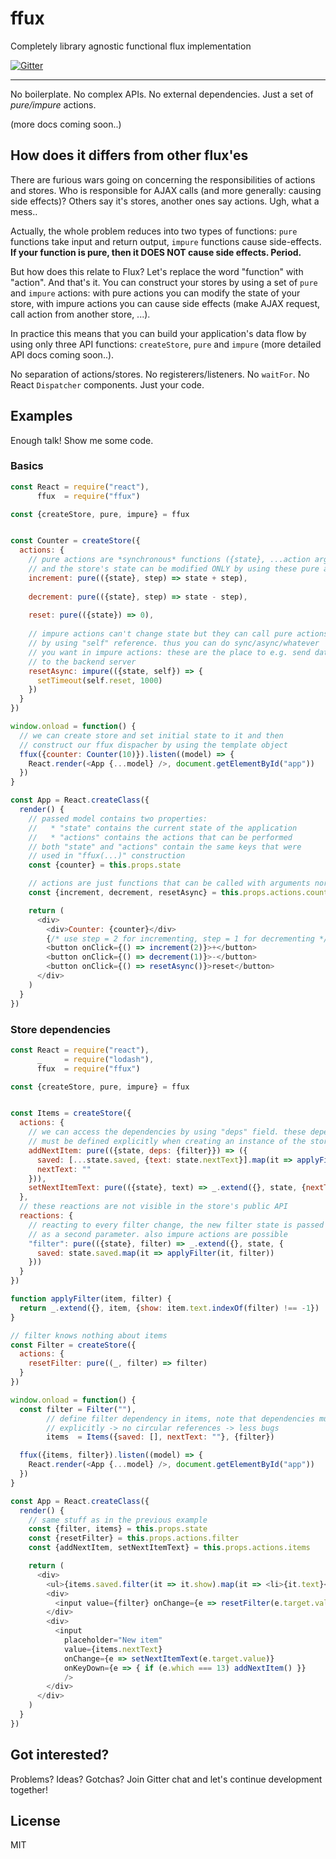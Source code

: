 # ffux

Completely library agnostic functional flux implementation

[![Gitter](https://badges.gitter.im/Join%20Chat.svg)](https://gitter.im/milankinen/ffux?utm_source=badge&utm_medium=badge&utm_campaign=pr-badge)

- - -

No boilerplate. No complex APIs. No external dependencies. Just a set of *pure/impure* actions.

(more docs coming soon..)


## How does it differs from other flux'es

There are furious wars going on concerning the responsibilities of actions and stores.
Who is responsible for AJAX calls (and more generally: causing side effects)? Others say
it's stores, another ones say actions. Ugh, what a mess..

Actually, the whole problem reduces into two types of functions: `pure` functions take 
input and return output, `impure` functions cause side-effects. **If your function is
pure, then it DOES NOT cause side effects. Period.** 

But how does this relate to Flux? Let's replace the word "function" with "action".
And that's it. You can construct your stores by using a set of `pure` and `impure`
actions: with pure actions you can modify the state of your store, with impure actions
you can cause side effects (make AJAX request, call action from another store, ...).

In practice this means that you can build your application's data flow by using 
only three API functions: `createStore`, `pure` and `impure` (more detailed API
docs coming soon..).

No separation of actions/stores. No registerers/listeners. No `waitFor`.
No React `Dispatcher` components. Just your code.


## Examples

Enough talk! Show me some code.

### Basics

```javascript 
const React = require("react"),
      ffux  = require("ffux")

const {createStore, pure, impure} = ffux


const Counter = createStore({
  actions: {
    // pure actions are *synchronous* functions ({state}, ...action args) -> new state
    // and the store's state can be modified ONLY by using these pure actions
    increment: pure(({state}, step) => state + step),
  
    decrement: pure(({state}, step) => state - step),
  
    reset: pure(({state}) => 0),
  
    // impure actions can't change state but they can call pure actions
    // by using "self" reference. thus you can do sync/async/whatever
    // you want in impure actions: these are the place to e.g. send data
    // to the backend server
    resetAsync: impure(({state, self}) => {
      setTimeout(self.reset, 1000)
    })
  }
})

window.onload = function() {
  // we can create store and set initial state to it and then
  // construct our ffux dispacher by using the template object
  ffux({counter: Counter(10)}).listen((model) => {
    React.render(<App {...model} />, document.getElementById("app"))
  })
}

const App = React.createClass({
  render() {
    // passed model contains two properties:
    //   * "state" contains the current state of the application
    //   * "actions" contains the actions that can be performed
    // both "state" and "actions" contain the same keys that were
    // used in "ffux(...)" construction
    const {counter} = this.props.state

    // actions are just functions that can be called with arguments normally
    const {increment, decrement, resetAsync} = this.props.actions.counter

    return (
      <div>
        <div>Counter: {counter}</div>
        {/* use step = 2 for incrementing, step = 1 for decrementing */}
        <button onClick={() => increment(2)}>+</button>
        <button onClick={() => decrement(1)}>-</button>
        <button onClick={() => resetAsync()}>reset</button>
      </div>
    )
  }
})
```

### Store dependencies

```javascript 
const React = require("react"),
      _     = require("lodash"),
      ffux  = require("ffux")

const {createStore, pure, impure} = ffux


const Items = createStore({
  actions: {
    // we can access the dependencies by using "deps" field. these dependencies
    // must be defined explicitly when creating an instance of the store
    addNextItem: pure(({state, deps: {filter}}) => ({
      saved: [...state.saved, {text: state.nextText}].map(it => applyFilter(it, filter.state())),
      nextText: ""
    })),
    setNextItemText: pure(({state}, text) => _.extend({}, state, {nextText: text}))
  },
  // these reactions are not visible in the store's public API
  reactions: {
    // reacting to every filter change, the new filter state is passed
    // as a second parameter. also impure actions are possible
    "filter": pure(({state}, filter) => _.extend({}, state, {
      saved: state.saved.map(it => applyFilter(it, filter))
    }))
  }
})

function applyFilter(item, filter) {
  return _.extend({}, item, {show: item.text.indexOf(filter) !== -1})
}

// filter knows nothing about items
const Filter = createStore({
  actions: {
    resetFilter: pure((_, filter) => filter)
  }
})

window.onload = function() {
  const filter = Filter(""),
        // define filter dependency in items, note that dependencies must be passed
        // explicitly -> no circular references -> less bugs
        items  = Items({saved: [], nextText: ""}, {filter})

  ffux({items, filter}).listen((model) => {
    React.render(<App {...model} />, document.getElementById("app"))
  })
}

const App = React.createClass({
  render() {
    // same stuff as in the previous example
    const {filter, items} = this.props.state
    const {resetFilter} = this.props.actions.filter
    const {addNextItem, setNextItemText} = this.props.actions.items

    return (
      <div>
        <ul>{items.saved.filter(it => it.show).map(it => <li>{it.text}</li>)}</ul>
        <div>
          <input value={filter} onChange={e => resetFilter(e.target.value)} placeholder="Filter" />
        </div>
        <div>
          <input
            placeholder="New item"
            value={items.nextText}
            onChange={e => setNextItemText(e.target.value)}
            onKeyDown={e => { if (e.which === 13) addNextItem() }}
            />
        </div>
      </div>
    )
  }
})
```


## Got interested?

Problems? Ideas? Gotchas? Join Gitter chat and let's continue development together!


## License

MIT
